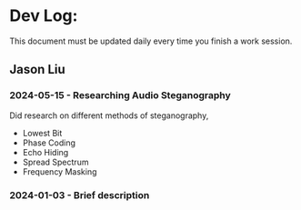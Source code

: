 # Dev Log:

This document must be updated daily every time you finish a work session.

## Jason Liu

### 2024-05-15 - Researching Audio Steganography
Did research on different methods of steganography,
- Lowest Bit
- Phase Coding
- Echo Hiding
- Spread Spectrum
- Frequency Masking

### 2024-01-03 - Brief description


